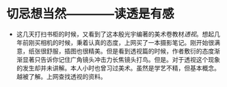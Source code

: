 # 切忌想当然————读透是有感
* 这几天打扫书柜的时候，又看到了这本殷光宇编著的美术卷教材*透视*。想起几年前刚买相机的时候，秉着认真的态度，上网买了一本摄影笔记。刚开始很满意，纸张很舒服，插图也很精美。但是看到透视篇的时候，作者敷衍的态度渐渐显著只告诉你记住广角镜头冲击力长焦镜头打鸟。但是。对于透视这个现象的发生却并未讲解。本人小时也曾习过美术。虽然是学艺不精，但基本概念。越被了解。上网查找透视的资料。